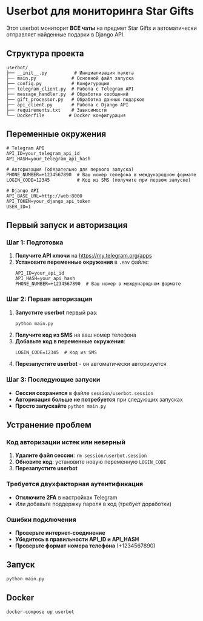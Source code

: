 # Userbot для мониторинга Star Gifts

Этот userbot мониторит **ВСЕ чаты** на предмет Star Gifts и автоматически отправляет найденные подарки в Django API.

## Структура проекта

```
userbot/
├── __init__.py          # Инициализация пакета
├── main.py             # Основной файл запуска
├── config.py           # Конфигурация
├── telegram_client.py  # Работа с Telegram API
├── message_handler.py  # Обработка сообщений
├── gift_processor.py   # Обработка данных подарков
├── api_client.py       # Работа с Django API
├── requirements.txt    # Зависимости
└── Dockerfile         # Docker конфигурация
```

## Переменные окружения

```env
# Telegram API
API_ID=your_telegram_api_id
API_HASH=your_telegram_api_hash

# Авторизация (обязательно для первого запуска)
PHONE_NUMBER=+1234567890  # Ваш номер телефона в международном формате
LOGIN_CODE=12345          # Код из SMS (получите при первом запуске)

# Django API
API_BASE_URL=http://web:8000
API_TOKEN=your_django_api_token
USER_ID=1
```

## Первый запуск и авторизация

### Шаг 1: Подготовка
1. **Получите API ключи** на https://my.telegram.org/apps
2. **Установите переменные окружения** в `.env` файле:
   ```env
   API_ID=your_api_id
   API_HASH=your_api_hash
   PHONE_NUMBER=+1234567890  # Ваш номер в международном формате
   ```

### Шаг 2: Первая авторизация
1. **Запустите userbot** первый раз:
   ```bash
   python main.py
   ```
2. **Получите код из SMS** на ваш номер телефона
3. **Добавьте код в переменные окружения**:
   ```env
   LOGIN_CODE=12345  # Код из SMS
   ```
4. **Перезапустите userbot** - он автоматически авторизуется

### Шаг 3: Последующие запуски
- **Сессия сохранится** в файле `session/userbot.session`
- **Авторизация больше не потребуется** при следующих запусках
- **Просто запускайте** `python main.py`

## Устранение проблем

### Код авторизации истек или неверный
1. **Удалите файл сессии**: `rm session/userbot.session`
2. **Обновите код**: установите новую переменную `LOGIN_CODE`
3. **Перезапустите userbot**

### Требуется двухфакторная аутентификация
- **Отключите 2FA** в настройках Telegram
- Или добавьте поддержку пароля в код (требует доработки)

### Ошибки подключения
- **Проверьте интернет-соединение**
- **Убедитесь в правильности API_ID и API_HASH**
- **Проверьте формат номера телефона** (+1234567890)

## Запуск

```bash
python main.py
```

## Docker

```bash
docker-compose up userbot
```
